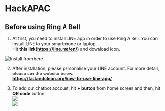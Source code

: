 # HackAPAC  
## Before using Ring A Bell  
1. At first, you need to install LINE app in order to use Ring A Bell. You can install LINE to your smartphone or laptop.  
Hit **this link(https://line.me/en/)** and download icon.  

  ![Install from here](https://github.com/Mandryl/HackAPAC/blob/main/images/%E3%82%B9%E3%82%AF%E3%83%AA%E3%83%BC%E3%83%B3%E3%82%B7%E3%83%A7%E3%83%83%E3%83%88%202021-11-15%20195123.png)

2. After installation, please personalise your LINE account. For more detail, please see the website below.  
  **https://fastandclean.org/how-to-use-line-app/**  

3. To add our chatbot account, hit **+ button** from home screen and then, hit **QR code** button.  
  ![](https://github.com/Mandryl/HackAPAC/blob/main/images/%E3%82%B9%E3%82%AF%E3%83%AA%E3%83%BC%E3%83%B3%E3%82%B7%E3%83%A7%E3%83%83%E3%83%88%202021-11-15%20201657.png)  
  ![](https://github.com/Mandryl/HackAPAC/blob/main/images/%E3%82%B9%E3%82%AF%E3%83%AA%E3%83%BC%E3%83%B3%E3%82%B7%E3%83%A7%E3%83%83%E3%83%88%202021-11-15%20202354.png)

